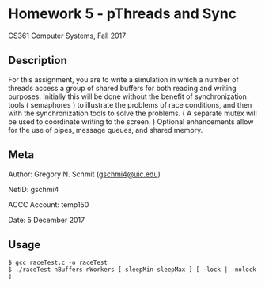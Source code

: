 # Homework 5 - pThreads and Sync

CS361 Computer Systems, Fall 2017

## Description

For this assignment, you are to write a simulation in which a number of threads access a group of shared buffers for both reading and writing purposes. Initially this will be done without the benefit of synchronization tools ( semaphores ) to illustrate the problems of race conditions, and then with the synchronization tools to solve the problems. ( A separate mutex will be used to coordinate writing to the screen. ) Optional enhancements allow for the use of pipes, message queues, and shared memory.

## Meta

Author: Gregory N. Schmit (gschmi4@uic.edu)

NetID: gschmi4

ACCC Account: temp150

Date: 5 December 2017

## Usage

    $ gcc raceTest.c -o raceTest
    $ ./raceTest nBuffers nWorkers [ sleepMin sleepMax ] [ -lock | -nolock ]
